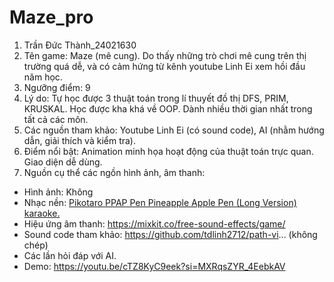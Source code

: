# Maze_pro
1. Trần Đức Thành_24021630 
2. Tên game: Maze (mê cung). Do thấy những trò chơi mê cung trên thị trường quá dễ, và có cảm hứng từ kênh youtube Linh Ei xem hồi đầu năm học.
3. Ngưỡng điểm: 9
4. Lý do: Tự học được 3 thuật toán trong lí thuyết đồ thị DFS, PRIM, KRUSKAL. Học được kha khá về OOP. Dành nhiều thời gian nhất trong tất cả các môn.
5. Các nguồn tham khảo: Youtube Linh Ei (có sound code), AI (nhằm hướng dẫn, giải thích và kiểm tra).
6. Điểm nổi bật: Animation minh họa hoạt động của thuật toán trực quan. Giao diện dễ dùng.
7. Nguồn cụ thể các ngồn hình ảnh, âm thanh:
- Hình ảnh: Không
- Nhạc nền:  [Pikotaro PPAP Pen Pineapple Apple Pen (Long Version) karaoke.](https://youtu.be/pVBMmMBWoI8?si=q3VEzjSo8BCsSYST)
- Hiệu ứng âm thanh: https://mixkit.co/free-sound-effects/game/
- Sound code tham khảo: https://github.com/tdlinh2712/path-vi... (không chép)
- Các lần hỏi đáp với AI.
- Demo: https://youtu.be/cTZ8KyC9eek?si=MXRqsZYR_4EebkAV


